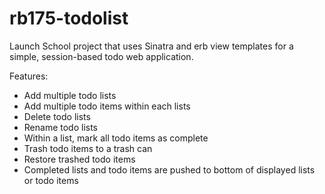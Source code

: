 # rb175-todolist

Launch School project that uses Sinatra and erb view templates for a simple, session-based todo web application.

Features:
- Add multiple todo lists
- Add multiple todo items within each lists
- Delete todo lists
- Rename todo lists
- Within a list, mark all todo items as complete
- Trash todo items to a trash can
- Restore trashed todo items
- Completed lists and todo items are pushed to bottom of displayed lists or todo items
